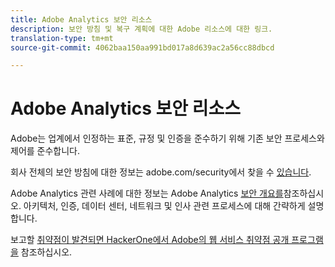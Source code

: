 ```yaml
---
title: Adobe Analytics 보안 리소스
description: 보안 방침 및 복구 계획에 대한 Adobe 리소스에 대한 링크.
translation-type: tm+mt
source-git-commit: 4062baa150aa991bd017a8d639ac2a56cc88dbcd

---
```



# Adobe Analytics 보안 리소스

Adobe는 업계에서 인정하는 표준, 규정 및 인증을 준수하기 위해 기존 보안 프로세스와 제어를 준수합니다.

회사 전체의 보안 방침에 대한 정보는 adobe.com/security에서 찾을 수 [있습니다](https://adobe.com/security.html).

Adobe Analytics 관련 사례에 대한 정보는 Adobe Analytics [보안 개요를](https://www.adobe.com/content/dam/acom/en/security/pdfs/ADB-AnalyticsSecurity-WP.pdf)참조하십시오. 아키텍처, 인증, 데이터 센터, 네트워크 및 인사 관련 프로세스에 대해 간략하게 설명합니다.

보고할 [취약점이 발견되면 HackerOne에서 Adobe의 웹 서비스 취약점 공개 프로그램을](https://hackerone.com/adobe) 참조하십시오.
